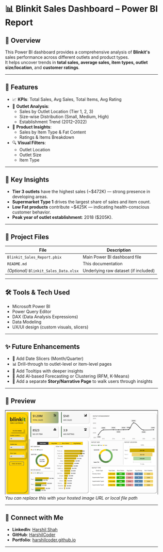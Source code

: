 # 📊 Blinkit Sales Dashboard – Power BI Report

## 🚀 Overview
This Power BI dashboard provides a comprehensive analysis of **Blinkit's** sales performance across different outlets and product types.  
It helps uncover trends in **total sales, average sales, item types, outlet size/location**, and **customer ratings**.

---

## 📁 Features

- 📈 **KPIs**: Total Sales, Avg Sales, Total Items, Avg Rating
- 🏪 **Outlet Analysis**:
  - Sales by Outlet Location (Tier 1, 2, 3)
  - Size-wise Distribution (Small, Medium, High)
  - Establishment Trend (2012–2022)
- 🥦 **Product Insights**:
  - Sales by Item Type & Fat Content
  - Ratings & Items Breakdown
- 🔍 **Visual Filters**:
  - Outlet Location
  - Outlet Size
  - Item Type

---

## 🧠 Key Insights

- **Tier 3 outlets** have the highest sales (~$472K) — strong presence in developing areas.
- **Supermarket Type 1** drives the largest share of sales and item count.
- **Low Fat products** contribute ~$425K — indicating health-conscious customer behavior.
- **Peak year of outlet establishment**: 2018 ($205K).

---

## 📂 Project Files

| File | Description |
|------|-------------|
| `Blinkit_Sales_Report.pbix` | Main Power BI dashboard file |
| `README.md` | This documentation |
| *(Optional)* `Blinkit_Sales_Data.xlsx` | Underlying raw dataset (if included) |

---

## 🛠️ Tools & Tech Used

- Microsoft Power BI
- Power Query Editor
- DAX (Data Analysis Expressions)
- Data Modeling
- UX/UI design (custom visuals, slicers)

---

## ✨ Future Enhancements

- 📅 Add Date Slicers (Month/Quarter)
- 📊 Drill-through to outlet-level or item-level pages
- 📎 Add Tooltips with deeper insights
- 🧠 Add AI-based Forecasting or Clustering (RFM, K-Means)
- 📘 Add a separate **Story/Narrative Page** to walk users through insights

---

## 📸 Preview

![Dashboard Preview](Blinkit.png)  
*You can replace this with your hosted image URL or local file path*

---

## 🙌 Connect with Me

- **LinkedIn**: [Harshil Shah](https://www.linkedin.com/in/your-profile)
- **GitHub**: [HarshilCoder](https://github.com/HarshilCoder)
- **Portfolio**: [harshilcoder.github.io](https://harshilcoder.github.io/)

---

